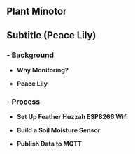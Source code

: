## Plant Minotor

## Subtitle (Peace Lily)

### - Background

- **Why Monitoring?**

- **Peace Lily**

### - Process

- **Set Up Feather Huzzah ESP8266 Wifi**


- **Build a Soil Moisture Sensor**


- **Publish Data to MQTT**


